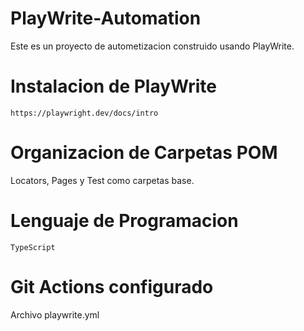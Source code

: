 # PlayWrite-Automation
Este es un proyecto de autometizacion construido usando PlayWrite.

# Instalacion de PlayWrite

`https://playwright.dev/docs/intro`

# Organizacion de Carpetas POM
Locators, Pages y Test como carpetas base.

# Lenguaje de Programacion

`TypeScript`

# Git Actions configurado

Archivo playwrite.yml
